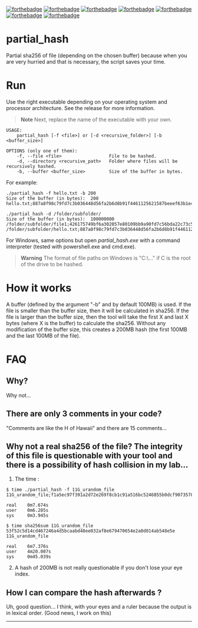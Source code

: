[![forthebadge](https://forthebadge.com/images/badges/0-percent-optimized.svg)](https://forthebadge.com) [![forthebadge](https://forthebadge.com/images/badges/built-by-crips.svg)](https://forthebadge.com) [![forthebadge](https://forthebadge.com/images/badges/built-with-love.svg)](https://forthebadge.com) [![forthebadge](https://forthebadge.com/images/badges/made-with-go.svg)](https://forthebadge.com) [![forthebadge](https://forthebadge.com/images/badges/powered-by-black-magic.svg)](https://forthebadge.com) [![forthebadge](https://forthebadge.com/images/badges/uses-badges.svg)](https://forthebadge.com) [![forthebadge](https://forthebadge.com/images/badges/you-didnt-ask-for-this.svg)](https://forthebadge.com)

# partial_hash
Partial sha256 of file (depending on the chosen buffer) because when you are very hurried and that is necessary, the script saves your time.

# Run

Use the right executable depending on your operating system and processor architecture. See the release for more information.

> **Note** Next, replace the name of the executable with your own.

```
USAGE:
    partial_hash [-f <file>] or [-d <recursive_folder>] [-b <buffer_size>]

OPTIONS (only one of them):
    -f, --file <file>                  File to be hashed.
    -d, --directory <recursive_path>   Folder where files will be recursively hashed.
    -b, --buffer <buffer_size>         Size of the buffer in bytes.
```

For example:

```
./partial_hash -f hello.txt -b 200
Size of the buffer (in bytes):  200
hello.txt;887a8f98c79fd7c3b036448d56fa2b6d8b91f4461125621587beeef63b1e4f29;1/1

./partial_hash -d /folder/subfolder/
Size of the buffer (in bytes):  100000000
/folder/subfolder/file1;426175749bf6a302057e80109bb9a90fd7c56bda22c73c5a34bbc85197c25c2d;1/2
/folder/subfolder/hello.txt;887a8f98c79fd7c3b036448d56fa2b6d8b91f4461125621587beeef63b1e4f29;2/2
```

For Windows, same options but open *partial_hash.exe* with a command interpreter (tested with powershell.exe and cmd.exe).

> **Warning** The format of file paths on Windows is "C:\\..." if C is the root of the drive to be hashed. 

# How it works

A buffer (defined by the argument "-b" and by default 100MB) is used. 
If the file is smaller than the buffer size, then it will be calculated in sha256.
If the file is larger than the buffer size, then the tool will take the first X and last X bytes (where X is the buffer) to calculate the sha256. Without any modification of the buffer size, this creates a 200MB hash (the first 100MB and the last 100MB of the file).

# FAQ

## Why?

Why not...

## There are only 3 comments in your code?

"Comments are like the H of Hawaii" and there are 15 comments...

## Why not a real sha256 of the file? The integrity of this file is questionable with your tool and there is a possibility of hash collision in my lab...
1. The time :
```
$ time ./partial_hash -f 11G_urandom_file 
11G_urandom_file;f1a5ec97f391a2d72e269f8cb1c91a516bc5246855b0dcf9073578df463891b6;1/1

real    0m7.674s
user    0m6.285s
sys     0m3.945s

$ time sha256sum 11G_urandom_file 
53f52c5d14cd467246a4d5bcaabd48ee032af8e679470654e2a0d014ab548e5e  11G_urandom_file

real    6m7.376s
user    4m20.007s
sys     0m45.039s
```
2. A hash of 200MB is not really questionable if you don't lose your eye index.

## How I can compare the hash afterwards ?
 
Uh, good question... I think, with your eyes and a ruler because the output is in lexical order. (Good news, I work on this)

---

